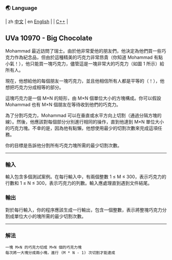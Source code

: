 ### 🌏 **Language**
| zh [中文](MD10970_zh.md) | en [English](md10970_en.md) | 
| [C++](UVa10970.cpp) |


<aside>

## **UVa 10970 - Big Chocolate**

Mohammad 最近訪問了瑞士。由於他非常愛他的朋友們，他決定為他們買一些巧克力作為紀念品，但由於這種精美的巧克力非常昂貴（你知道 Mohammad 有點小氣！），他只能買一塊巧克力，儘管這是一塊非常大的巧克力（如圖 1 所示）給所有人。

現在，他想給他的每個朋友一塊巧克力，並且他相信所有人都是平等的（！），他想把巧克力分成相等的部分。

這塊巧克力是一個 M×N 的矩形，由 M×N 個單位大小的方塊構成。你可以假設 Mohammad 也有 M×N 個朋友在等待收到他們的巧克力。

為了分割巧克力，Mohammad 可以在垂直或水平方向上切割（通過分隔方塊的線）。然後，他應該對每個部分分別進行相同的操作，直到他達到 M×N 單位大小的巧克力塊。不幸的是，因為他有點懶，他想使用最少的切割次數來完成這項任務。

你的目標是告訴他分割所有巧克力塊所需的最少切割次數。

---

### **輸入**

輸入包含多個測試案例。在每行輸入中，有兩個整數 1 ≤ M ≤ 300，表示巧克力的行數和 1 ≤ N ≤ 300，表示巧克力的列數。輸入應處理直到遇到文件結尾。

### **輸出**

對於每行輸入，你的程序應該生成一行輸出，包含一個整數，表示將整塊巧克力分割成單位大小的塊所需的最少切割次數。

---

</aside>

### 解法
<aside>

    一塊 M×N 的巧克力切成 M×N 個的巧克力塊
    每次將一大塊分成兩小塊，進行 (M * N - 1) 次切割才能達成

</aside>
